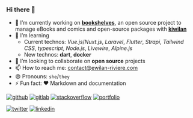 ### Hi there 👋

- 🔭 I’m currently working on [**bookshelves**](https://github.com/bookshelves-project), an open source project to manage eBooks and comics and open-source packages with [**kiwilan**](https://github.com/kiwilan)
- 🌱 I’m learning
  - Current technos: *Vue.js*/*Nuxt.js*, *Laravel*, *Flutter*, *Strapi*, *Tailwind CSS*, *typescript*, *Node.js*, *Livewire*, *Alpine.js*
  - New technos: **dart**, **docker**
- 👯 I’m looking to collaborate on **open source** projects
- 📫 How to reach me: [contact@ewilan-riviere.com](mailto:contact@ewilan-riviere.com)
- 😄 Pronouns: `she`/`they`
- ⚡ Fun fact: ❤️ Markdown and documentation

[![github](https://img.shields.io/static/v1?label=&message=GitHub&color=181717&style=flat-square&logo=github&logoColor=ffffff)](https://github.com/ewilan-riviere)
[![gitlab](https://img.shields.io/static/v1?label=&message=GitLab&color=000000&style=flat-square&logo=gitlab&logoColor=FCA121)](https://gitlab.com/ewilan-riviere)
[![stackoverflow](https://img.shields.io/static/v1?label=&message=Stackoverflow&color=000000&style=flat-square&logo=stackoverflow&logoColor=F58025)](https://stackoverflow.com/users/11008206/ewilan-r)
[![portfolio](https://img.shields.io/static/v1?label=&message=Portfolio&color=632ebe&style=flat-square&logo=nuxt.js&logoColor=ffffff)](https://ewilan-riviere.com/)

[![twitter](https://img.shields.io/static/v1?label=&message=Twitter&color=1DA1F2&style=flat-square&logo=twitter&logoColor=ffffff)](https://twitter.com/ewilanriviere)
[![linkedin](https://img.shields.io/static/v1?label=&message=LinkedIn&color=0A66C2&style=flat-square&logo=linkedin&logoColor=ffffff)](
https://www.linkedin.com/in/ewilan-riviere/)
